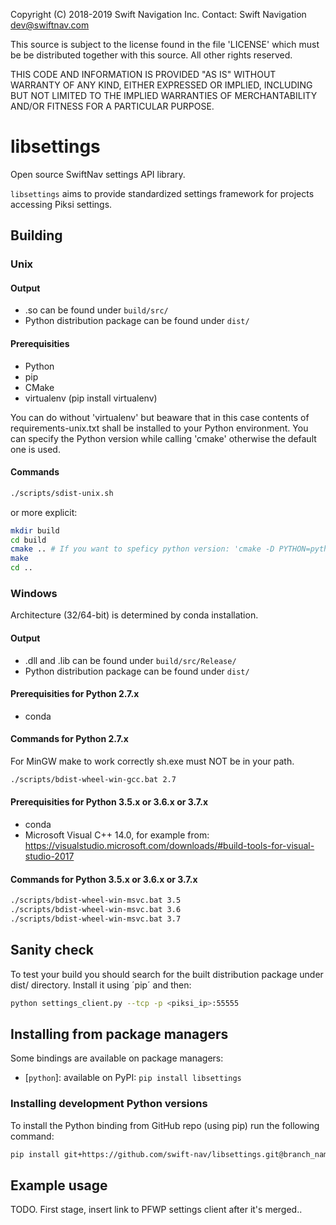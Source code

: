 Copyright (C) 2018-2019 Swift Navigation Inc.
Contact: Swift Navigation <dev@swiftnav.com>

This source is subject to the license found in the file 'LICENSE' which must
be be distributed together with this source. All other rights reserved.

THIS CODE AND INFORMATION IS PROVIDED "AS IS" WITHOUT WARRANTY OF ANY KIND,
EITHER EXPRESSED OR IMPLIED, INCLUDING BUT NOT LIMITED TO THE IMPLIED
WARRANTIES OF MERCHANTABILITY AND/OR FITNESS FOR A PARTICULAR PURPOSE.

# libsettings

Open source SwiftNav settings API library.

`libsettings` aims to provide standardized settings framework for projects accessing Piksi settings.

## Building

### Unix

#### Output

* .so can be found under `build/src/`
* Python distribution package can be found under `dist/`

#### Prerequisities

* Python
* pip
* CMake
* virtualenv (pip install virtualenv)

You can do without 'virtualenv' but beaware that in this case contents of
requirements-unix.txt shall be installed to your Python environment. You can
specify the Python version while calling 'cmake' otherwise the default one
is used.

#### Commands

``` sh
./scripts/sdist-unix.sh
```

or more explicit:

``` sh
mkdir build
cd build
cmake .. # If you want to speficy python version: 'cmake -D PYTHON=python3 ..'
make
cd ..
```

### Windows

Architecture (32/64-bit) is determined by conda installation.

#### Output

* .dll and .lib can be found under `build/src/Release/`
* Python distribution package can be found under `dist/`

#### Prerequisities for Python 2.7.x

* conda

#### Commands for Python 2.7.x

For MinGW make to work correctly sh.exe must NOT be in your path.

``` sh
./scripts/bdist-wheel-win-gcc.bat 2.7
```

#### Prerequisities for Python 3.5.x or 3.6.x or 3.7.x

* conda
* Microsoft Visual C++ 14.0, for example from:
  https://visualstudio.microsoft.com/downloads/#build-tools-for-visual-studio-2017

#### Commands for Python 3.5.x or 3.6.x or 3.7.x

``` sh
./scripts/bdist-wheel-win-msvc.bat 3.5
./scripts/bdist-wheel-win-msvc.bat 3.6
./scripts/bdist-wheel-win-msvc.bat 3.7
```

## Sanity check

To test your build you should search for the built distribution package under
dist/ directory. Install it using ´pip´ and then:

``` sh
python settings_client.py --tcp -p <piksi_ip>:55555
```

## Installing from package managers
Some bindings are available on package managers:

* [`python`]: available on PyPI: `pip install libsettings`

### Installing development Python versions

To install the Python binding from GitHub repo (using pip) run the following command:

```sh
pip install git+https://github.com/swift-nav/libsettings.git@branch_name#subdirectory=dist
```

## Example usage

TODO. First stage, insert link to PFWP settings client after it's merged..

